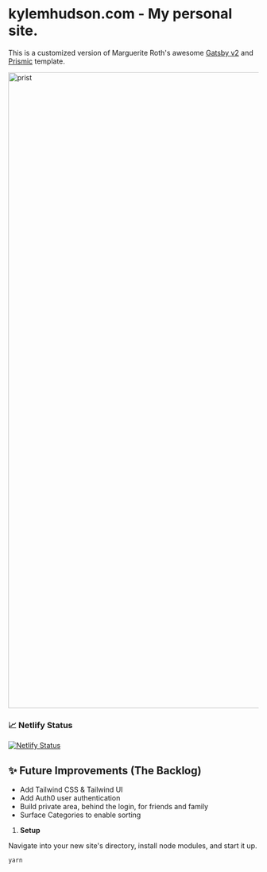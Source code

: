 # kylemhudson.com - My personal site. 

This is a customized version of Marguerite Roth's awesome [Gatsby v2](https://www.gatsbyjs.org) and [Prismic](https://prismic.io/) template. 

<img width="1280" alt="prist" src="https://user-images.githubusercontent.com/5288685/63654882-51787e00-c746-11e9-9e9e-2ab823129d93.png">


### 📈 Netlify Status

[![Netlify Status](https://api.netlify.com/api/v1/badges/1ecd9b7b-e260-42b2-a70f-aee36ce589f8/deploy-status)](https://app.netlify.com/sites/objective-shockley-52a90a/deploys)

## ✨ Future Improvements (The Backlog)

-  Add Tailwind CSS & Tailwind UI
- Add Auth0 user authentication
- Build private area, behind the login, for friends and family
- Surface Categories to enable sorting


1. **Setup**

Navigate into your new site's directory, install node modules, and start it up.

```
yarn
```

